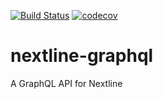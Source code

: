 [![Build Status](https://travis-ci.com/simonsobs/nextline-graphql.svg?branch=main)](https://travis-ci.com/simonsobs/nextline-graphql) [![codecov](https://codecov.io/gh/simonsobs/nextline-graphql/branch/main/graph/badge.svg)](https://codecov.io/gh/simonsobs/nextline-graphql)

# nextline-graphql
A GraphQL API for Nextline
